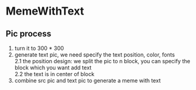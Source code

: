 # MemeWithText

## Pic process 
1. turn it to 300 * 300  
2. generate text pic, we need specify the text position, color, fonts  
2.1 the position design: we split the pic to n block, you can specify the block which you want add text  
2.2 the text is in center of block  
3. combine src pic and text pic to generate a meme with text  
